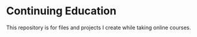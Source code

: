 # Continuing Education

This repository is for files and projects I create while taking online courses.
